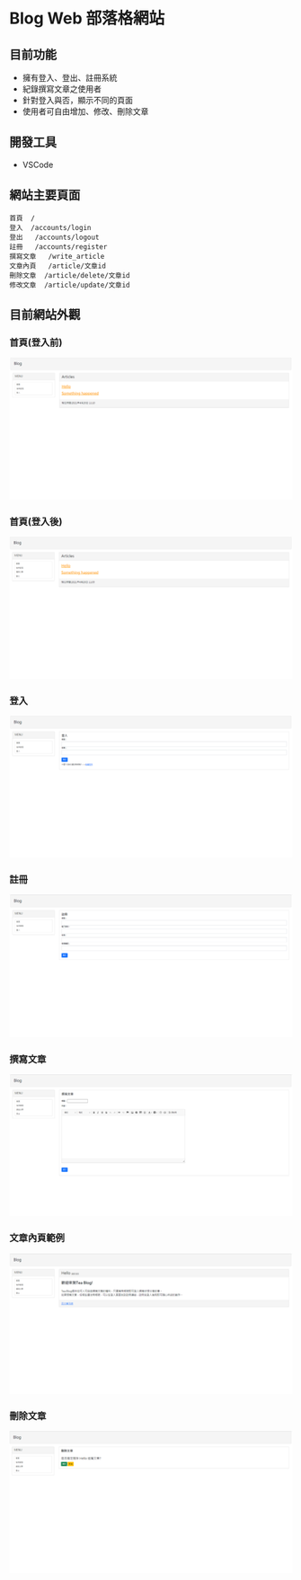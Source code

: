 # Blog Web 部落格網站

## 目前功能
* 擁有登入、登出、註冊系統
* 紀錄撰寫文章之使用者
* 針對登入與否，顯示不同的頁面
* 使用者可自由增加、修改、刪除文章

## 開發工具
* VSCode

## 網站主要頁面
```
首頁  /
登入  /accounts/login
登出   /accounts/logout
註冊   /accounts/register
撰寫文章   /write_article
文章內頁   /article/文章id
刪除文章  /article/delete/文章id
修改文章  /article/update/文章id
```
## 目前網站外觀

### 首頁(登入前)
![alt text](https://github.com/Calmtea5209/Django_Learning/blob/master/images/1.PNG)

### 首頁(登入後)
![alt text](https://github.com/Calmtea5209/Django_Learning/blob/master/images/6.PNG)

### 登入
![alt text](https://github.com/Calmtea5209/Django_Learning/blob/master/images/2.PNG)

### 註冊
![alt text](https://github.com/Calmtea5209/Django_Learning/blob/master/images/3.PNG)

### 撰寫文章
![alt text](https://github.com/Calmtea5209/Django_Learning/blob/master/images/5.PNG)
### 文章內頁範例
![alt text](https://github.com/Calmtea5209/Django_Learning/blob/master/images/4.PNG)

### 刪除文章
![alt text](https://github.com/Calmtea5209/Django_Learning/blob/master/images/7.PNG)
